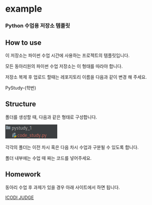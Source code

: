 # example

### Python 수업용 저장소 템플릿

## How to use

이 저장소는 파이썬 수업 시간에 사용하는 프로젝트의 템플릿입니다.

모든 동아리원의 파이썬 수업 저장소는 이 형태를 따라야 합니다.

저장소 복제 후 업로드 할때는 레포지토리 이름을 다음과 같이 변경 해 주세요.

PyStudy-(학번)

## Structure

폴더를 생성할 때, 다음과 같은 형태로 구성합니다.

![structure](https://github.com/iuicoding/example/blob/main/image/img.png)

각각의 폴더는 이전 차시 혹은 다음 차시 수업과 구분될 수 있도록 합니다.

폴더 내부에는 수업 때 짜는 코드를 넣어주세요.

## Homework

동아리 수업 후 과제가 있을 경우 아래 사이트에서 하면 됩니다.

[ICODI JUDGE](http://1.238.69.9:7500)
